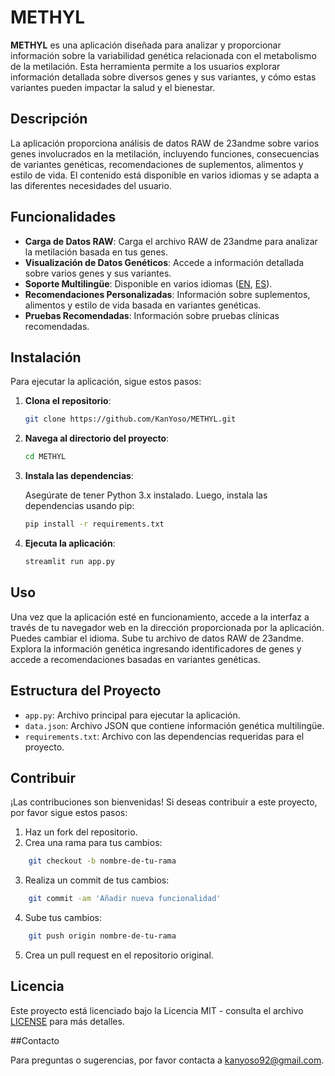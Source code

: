 # METHYL

**METHYL** es una aplicación diseñada para analizar y proporcionar información sobre la variabilidad genética relacionada con el metabolismo de la metilación. Esta herramienta permite a los usuarios explorar información detallada sobre diversos genes y sus variantes, y cómo estas variantes pueden impactar la salud y el bienestar.

## Descripción

La aplicación proporciona análisis de datos RAW de 23andme sobre varios genes involucrados en la metilación, incluyendo funciones, consecuencias de variantes genéticas, recomendaciones de suplementos, alimentos y estilo de vida. El contenido está disponible en varios idiomas y se adapta a las diferentes necesidades del usuario.

## Funcionalidades

- **Carga de Datos RAW**: Carga el archivo RAW de 23andme para analizar la metilación basada en tus genes.
- **Visualización de Datos Genéticos**: Accede a información detallada sobre varios genes y sus variantes.
- **Soporte Multilingüe**: Disponible en varios idiomas ([EN](https://github.com/KanYoso/METHYL/README.md), [ES](https://github.com/KanYoso/METHYL/README.ES.md)).
- **Recomendaciones Personalizadas**: Información sobre suplementos, alimentos y estilo de vida basada en variantes genéticas.
- **Pruebas Recomendadas**: Información sobre pruebas clínicas recomendadas.

## Instalación

Para ejecutar la aplicación, sigue estos pasos:

1. **Clona el repositorio**:

    ```bash
    git clone https://github.com/KanYoso/METHYL.git
    ```

2. **Navega al directorio del proyecto**:

    ```bash
    cd METHYL
    ```

3. **Instala las dependencias**:

    Asegúrate de tener Python 3.x instalado. Luego, instala las dependencias usando pip:

    ```bash
    pip install -r requirements.txt
    ```

4. **Ejecuta la aplicación**:

    ```bash
    streamlit run app.py
    ```

## Uso

Una vez que la aplicación esté en funcionamiento, accede a la interfaz a través de tu navegador web en la dirección proporcionada por la aplicación. Puedes cambiar el idioma. Sube tu archivo de datos RAW de 23andme. Explora la información genética ingresando identificadores de genes y accede a recomendaciones basadas en variantes genéticas.

## Estructura del Proyecto

- `app.py`: Archivo principal para ejecutar la aplicación.
- `data.json`: Archivo JSON que contiene información genética multilingüe.
- `requirements.txt`: Archivo con las dependencias requeridas para el proyecto.

## Contribuir

¡Las contribuciones son bienvenidas! Si deseas contribuir a este proyecto, por favor sigue estos pasos:
1. Haz un fork del repositorio.
2. Crea una rama para tus cambios:

```bash
    git checkout -b nombre-de-tu-rama
   ```
3. Realiza un commit de tus cambios:

```bash
    git commit -am 'Añadir nueva funcionalidad'
   ```
4. Sube tus cambios:

```bash
    git push origin nombre-de-tu-rama
   ```
5. Crea un pull request en el repositorio original.

## Licencia

Este proyecto está licenciado bajo la Licencia MIT - consulta el archivo [LICENSE](LICENSE) para más detalles.

##Contacto

Para preguntas o sugerencias, por favor contacta a [kanyoso92@gmail.com](mailto:kanyoso92@gmail.com).
